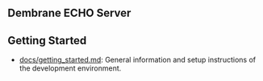 ## Dembrane ECHO Server

## Getting Started

- [docs/getting_started.md](./docs/getting_started.md): General information and setup instructions of the development environment.